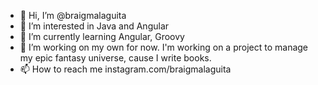 - 👋 Hi, I’m @braigmalaguita
- 👀 I’m interested in Java and Angular
- 🌱 I’m currently learning Angular, Groovy
- 💞️ I’m working on my own for now. I'm working on a project to manage my epic fantasy universe, cause I write books.
- 📫 How to reach me instagram.com/braigmalaguita

<!---
braigmalaguita/braigmalaguita is a ✨ special ✨ repository because its `README.md` (this file) appears on your GitHub profile.
You can click the Preview link to take a look at your changes.
--->
